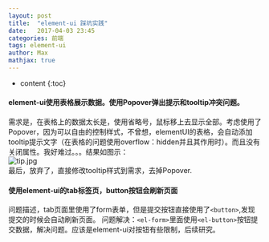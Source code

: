 ```yaml
---
layout: post
title:  "element-ui 踩坑实践"
date:   2017-04-03 23:45
categories: 前端
tags: element-ui
author: Max
mathjax: true
---
```

* content
{:toc}

#### element-ui使用表格展示数据。使用Popover弹出提示和tooltip冲突问题。
需求是，在表格上的数据太长是，使用省略号，鼠标移上去显示全部。考虑使用了Popover，因为可以自由的控制样式，不曾想，elementUI的表格，会自动添加tooltip提示文字（在表格的问题使用overflow：hidden并且其作用时）。而且没有关闭属性。我好难过。。。结果如图示： <br/>
![tip.jpg](http://gitpages-1251551899.picgz.myqcloud.com/4-13-1.JPG) <br/>
最后，放弃了，直接修改tooltip样式到需求，去掉Popover.

#### 使用element-ui的tab标签页，button按钮会刷新页面
问题描述，tab页面里使用了form表单，但是提交按钮直接使用了`<button>`,发现提交的时候会自动刷新页面。
问题解决：`<el-form>`里面使用`<el-button>`按钮提交数据，解决问题。应该是element-ui对按钮有些限制，后续研究。

